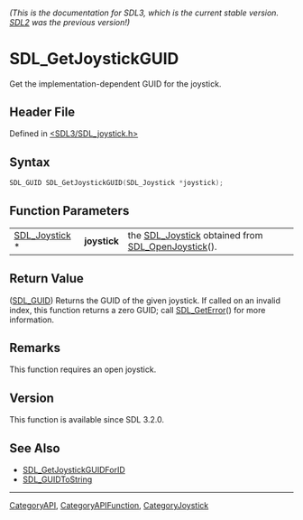 ###### (This is the documentation for SDL3, which is the current stable version. [SDL2](https://wiki.libsdl.org/SDL2/) was the previous version!)
# SDL_GetJoystickGUID

Get the implementation-dependent GUID for the joystick.

## Header File

Defined in [<SDL3/SDL_joystick.h>](https://github.com/libsdl-org/SDL/blob/main/include/SDL3/SDL_joystick.h)

## Syntax

```c
SDL_GUID SDL_GetJoystickGUID(SDL_Joystick *joystick);
```

## Function Parameters

|                                |              |                                                                                        |
| ------------------------------ | ------------ | -------------------------------------------------------------------------------------- |
| [SDL_Joystick](SDL_Joystick) * | **joystick** | the [SDL_Joystick](SDL_Joystick) obtained from [SDL_OpenJoystick](SDL_OpenJoystick)(). |

## Return Value

([SDL_GUID](SDL_GUID)) Returns the GUID of the given joystick. If called on
an invalid index, this function returns a zero GUID; call
[SDL_GetError](SDL_GetError)() for more information.

## Remarks

This function requires an open joystick.

## Version

This function is available since SDL 3.2.0.

## See Also

- [SDL_GetJoystickGUIDForID](SDL_GetJoystickGUIDForID)
- [SDL_GUIDToString](SDL_GUIDToString)

----
[CategoryAPI](CategoryAPI), [CategoryAPIFunction](CategoryAPIFunction), [CategoryJoystick](CategoryJoystick)


